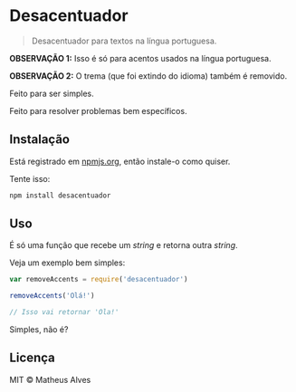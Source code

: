 # Desacentuador

> Desacentuador para textos na língua portuguesa.

**OBSERVAÇÃO 1:** Isso é só para acentos usados na língua portuguesa.

**OBSERVAÇÃO 2:** O trema (que foi extindo do idioma) também é removido.

Feito para ser simples.

Feito para resolver problemas bem específicos.

## Instalação

Está registrado em [npmjs.org](https://npmjs.org), então instale-o como quiser.

Tente isso:

```bash
npm install desacentuador
```

## Uso

É só uma função que recebe um *string* e retorna outra *string*.

Veja um exemplo bem simples:

```js
var removeAccents = require('desacentuador')

removeAccents('Olá!')

// Isso vai retornar 'Ola!'
```

Simples, não é?

## Licença

MIT &copy; Matheus Alves
